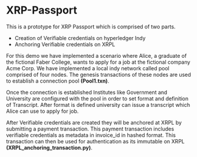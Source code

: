 # XRP-Passport
This is a prototype for XRP Passport which is comprised of two parts.
* Creation of Verifiable credentials on hyperledger Indy
* Anchoring Verifiable credentials on XRPL
  
For this demo we have implemented a scenario where Alice, a graduate of the fictional Faber College, wants to apply for a job at the fictional company Acme Corp. We have implemented a local indy network called pool comprised of four nodes. The genesis transactions of these nodes are used to establish a connection pool **(Pool1.txn)**.

Once the connection is established Institutes like Government and University are configured with the pool in order to set format and definition of Transcript. After format is defined university can issue a transcript which Alice can use to apply for job.

After Verifiable credentials are created they will be anchored at XRPL by submitting a payment transaction. This payment transaction includes verifiable credentials as metadata in invoice_id in hashed format. This transaction can then be used for authentication as its immutable on XRPL **(XRPL_anchoring_transaction.py)**.
